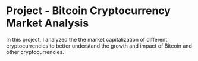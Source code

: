 # Project - Bitcoin Cryptocurrency Market Analysis

In this project, I analyzed the the market capitalization of different cryptocurrencies to better understand the growth and impact of Bitcoin and other cryptocurrencies.
